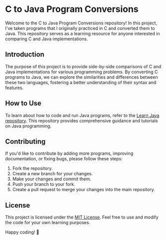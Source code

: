 # C to Java Program Conversions

Welcome to the C to Java Program Conversions repository! In this project, I've taken programs that I originally practiced in C and converted them to Java. This repository serves as a learning resource for anyone interested in comparing C and Java implementations.

## Introduction

The purpose of this project is to provide side-by-side comparisons of C and Java implementations for various programming problems. By converting C programs to Java, we can explore the similarities and differences between these two languages, fostering a better understanding of their syntax and features.

## How to Use

To learn about how to code and run Java programs, refer to the [Learn Java repository](https://github.com/LejhandG/learn-java). This repository provides comprehensive guidance and tutorials on Java programming.

## Contributing

If you'd like to contribute by adding more programs, improving documentation, or fixing bugs, please follow these steps:

1. Fork the repository.
2. Create a new branch for your changes.
3. Make your changes and commit them.
4. Push your branch to your fork.
5. Create a pull request to merge your changes into the main repository.

## License

This project is licensed under the [MIT License](LICENSE). Feel free to use and modify the code for your own learning purposes.

Happy coding! 🚀
